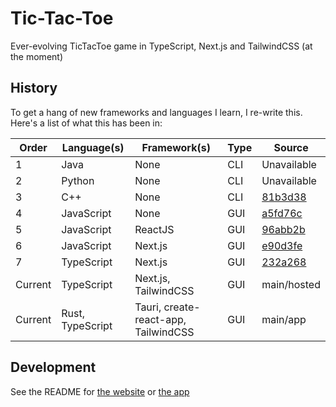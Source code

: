 # Tic-Tac-Toe

Ever-evolving TicTacToe game in TypeScript, Next.js and TailwindCSS (at the moment)

## History

To get a hang of new frameworks and languages I learn, I re-write this. Here's a list of what this has been in:

| Order   | Language(s)      | Framework(s)                         | Type | Source                                                                                                      |
| ------- | ---------------- | ------------------------------------ | ---- | ----------------------------------------------------------------------------------------------------------- |
| 1       | Java             | None                                 | CLI  | Unavailable                                                                                                 |
| 2       | Python           | None                                 | CLI  | Unavailable                                                                                                 |
| 3       | C++              | None                                 | CLI  | [81b3d38](https://github.com/KhushrajRathod/TicTacToe/tree/81b3d38c1c66da0b8997768df7eeaee83f03ba94/OLDCPP) |
| 4       | JavaScript       | None                                 | GUI  | [a5fd76c](https://github.com/KhushrajRathod/TicTacToe/tree/a5fd76c15ce35e6fc166684d4e4c0bf3c0b7a39a)        |
| 5       | JavaScript       | ReactJS                              | GUI  | [96abb2b](https://github.com/KhushrajRathod/TicTacToe/tree/96abb2b4e1d467ed52304b1a919a6fd0129ec9f7)        |
| 6       | JavaScript       | Next.js                              | GUI  | [e90d3fe](https://github.com/KhushrajRathod/TicTacToe/tree/e90d3fee9cb97991df5e5ca28aa1fd8860f7e2c7)        |
| 7       | TypeScript       | Next.js                              | GUI  | [232a268](https://github.com/KhushrajRathod/TicTacToe/tree/232a2688a4fed50f0d1cd025a254f961ffe6105f)        |
| Current | TypeScript       | Next.js, TailwindCSS                 | GUI  | main/hosted                                                                                                 |
| Current | Rust, TypeScript | Tauri, create-react-app, TailwindCSS | GUI  | main/app                                                                                                    |

## Development

See the README for [the website](https://github.com/KhushrajRathod/TicTacToe/blob/main/hosted/README.md) or
[the app](https://github.com/KhushrajRathod/TicTacToe/blob/main/app/README.md)
